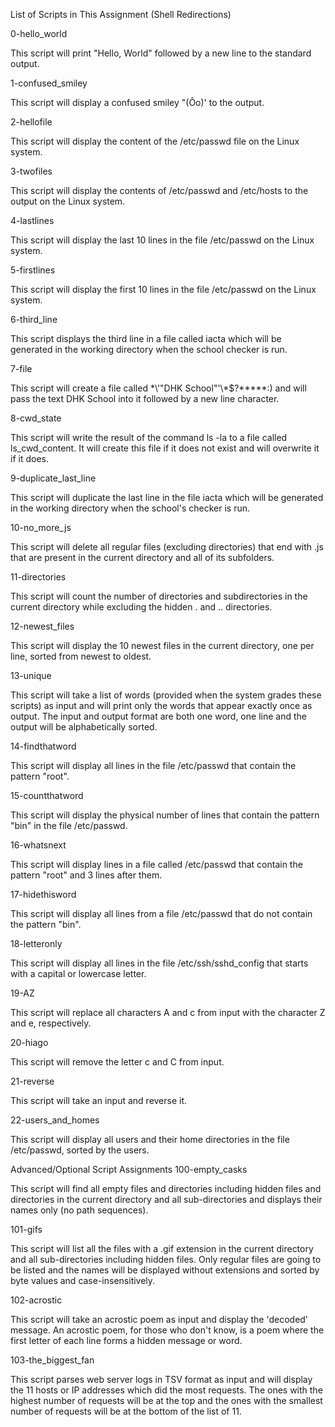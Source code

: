 List of Scripts in This Assignment (Shell Redirections)

0-hello_world

This script will print "Hello, World" followed by a new line to the standard output.

1-confused_smiley

This script will display a confused smiley "(Ôo)' to the output.

2-hellofile

This script will display the content of the /etc/passwd file on the Linux system.

3-twofiles

This script will display the contents of /etc/passwd and /etc/hosts to the output on the Linux system.

4-lastlines

This script will display the last 10 lines in the file /etc/passwd on the Linux system.

5-firstlines

This script will display the first 10 lines in the file /etc/passwd on the Linux system.

6-third_line

This script displays the third line in a file called iacta which will be generated in the working directory when the school checker is run.

7-file

This script will create a file called \*\\'"DHK School"\'\\*$\?\*\*\*\*\*:) and will pass the text DHK School into it followed by a new line character.

8-cwd_state

This script will write the result of the command ls -la to a file called ls_cwd_content. It will create this file if it does not exist and will overwrite it if it does.

9-duplicate_last_line

This script will duplicate the last line in the file iacta which will be generated in the working directory when the school's checker is run.

10-no_more_js

This script will delete all regular files (excluding directories) that end with .js that are present in the current directory and all of its subfolders.

11-directories

This script will count the number of directories and subdirectories in the current directory while excluding the hidden . and .. directories.

12-newest_files

This script will display the 10 newest files in the current directory, one per line, sorted from newest to oldest.

13-unique

This script will take a list of words (provided when the system grades these scripts) as input and will print only the words that appear exactly once as output. The input and output format are both one word, one line and the output will be alphabetically sorted.

14-findthatword

This script will display all lines in the file /etc/passwd that contain the pattern "root".

15-countthatword

This script will display the physical number of lines that contain the pattern "bin" in the file /etc/passwd.

16-whatsnext

This script will display lines in a file called /etc/passwd that contain the pattern "root" and 3 lines after them.

17-hidethisword

This script will display all lines from a file /etc/passwd that do not contain the pattern "bin".

18-letteronly

This script will display all lines in the file /etc/ssh/sshd_config that starts with a capital or lowercase letter.

19-AZ

This script will replace all characters A and c from input with the character Z and e, respectively.

20-hiago

This script will remove the letter c and C from input.

21-reverse

This script will take an input and reverse it.

22-users_and_homes

This script will display all users and their home directories in the file /etc/passwd, sorted by the users.

Advanced/Optional Script Assignments
100-empty_casks

This script will find all empty files and directories including hidden files and directories in the current directory and all sub-directories and displays their names only (no path sequences).

101-gifs

This script will list all the files with a .gif extension in the current directory and all sub-directories including hidden files. Only regular files are going to be listed and the names will be displayed without extensions and sorted by byte values and case-insensitively.

102-acrostic

This script will take an acrostic poem as input and display the 'decoded' message. An acrostic poem, for those who don't know, is a poem where the first letter of each line forms a hidden message or word.

103-the_biggest_fan

This script parses web server logs in TSV format as input and will display the 11 hosts or IP addresses which did the most requests. The ones with the highest number of requests will be at the top and the ones with the smallest number of requests will be at the bottom of the list of 11.
